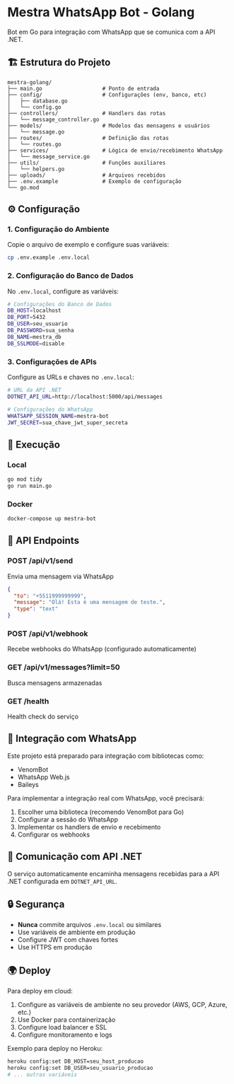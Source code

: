 # Mestra WhatsApp Bot - Golang

Bot em Go para integração com WhatsApp que se comunica com a API .NET.

## 🏗️ Estrutura do Projeto

```
mestra-golang/
├── main.go                   # Ponto de entrada
├── config/                   # Configurações (env, banco, etc)
│   ├── database.go
│   └── config.go
├── controllers/              # Handlers das rotas
│   └── message_controller.go
├── models/                   # Modelos das mensagens e usuários
│   └── message.go
├── routes/                   # Definição das rotas
│   └── routes.go
├── services/                 # Lógica de envio/recebimento WhatsApp
│   └── message_service.go
├── utils/                    # Funções auxiliares
│   └── helpers.go
├── uploads/                  # Arquivos recebidos
├── .env.example              # Exemplo de configuração
└── go.mod
```

## ⚙️ Configuração

### 1. Configuração do Ambiente

Copie o arquivo de exemplo e configure suas variáveis:

```bash
cp .env.example .env.local
```

### 2. Configuração do Banco de Dados

No `.env.local`, configure as variáveis:

```bash
# Configurações do Banco de Dados
DB_HOST=localhost
DB_PORT=5432
DB_USER=seu_usuario
DB_PASSWORD=sua_senha
DB_NAME=mestra_db
DB_SSLMODE=disable
```

### 3. Configurações de APIs

Configure as URLs e chaves no `.env.local`:

```bash
# URL da API .NET
DOTNET_API_URL=http://localhost:5000/api/messages

# Configurações do WhatsApp
WHATSAPP_SESSION_NAME=mestra-bot
JWT_SECRET=sua_chave_jwt_super_secreta
```

## 🚀 Execução

### Local
```bash
go mod tidy
go run main.go
```

### Docker
```bash
docker-compose up mestra-bot
```

## 📡 API Endpoints

### POST /api/v1/send
Envia uma mensagem via WhatsApp
```json
{
  "to": "+5511999999999",
  "message": "Olá! Esta é uma mensagem de teste.",
  "type": "text"
}
```

### POST /api/v1/webhook
Recebe webhooks do WhatsApp (configurado automaticamente)

### GET /api/v1/messages?limit=50
Busca mensagens armazenadas

### GET /health
Health check do serviço

## 🔌 Integração com WhatsApp

Este projeto está preparado para integração com bibliotecas como:
- VenomBot
- WhatsApp Web.js
- Baileys

Para implementar a integração real com WhatsApp, você precisará:

1. Escolher uma biblioteca (recomendo VenomBot para Go)
2. Configurar a sessão do WhatsApp
3. Implementar os handlers de envio e recebimento
4. Configurar os webhooks

## 🔄 Comunicação com API .NET

O serviço automaticamente encaminha mensagens recebidas para a API .NET configurada em `DOTNET_API_URL`.

## 🔒 Segurança

- **Nunca** commite arquivos `.env.local` ou similares
- Use variáveis de ambiente em produção
- Configure JWT com chaves fortes
- Use HTTPS em produção

## 🌍 Deploy

Para deploy em cloud:

1. Configure as variáveis de ambiente no seu provedor (AWS, GCP, Azure, etc.)
2. Use Docker para containerização
3. Configure load balancer e SSL
4. Configure monitoramento e logs

Exemplo para deploy no Heroku:
```bash
heroku config:set DB_HOST=seu_host_producao
heroku config:set DB_USER=seu_usuario_producao
# ... outras variáveis
```
